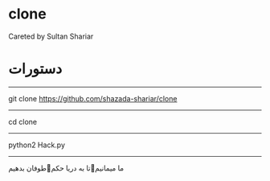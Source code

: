 # clone
Careted by Sultan Shariar
# دستورات 

______________________________________________________

git clone https://github.com/shazada-shariar/clone

______________________________________________________

cd clone

______________________________________________________

python2 Hack.py

______________________________________________________
ما میمانیم👊تا به دریا حکم💪طوفان بدهیم
